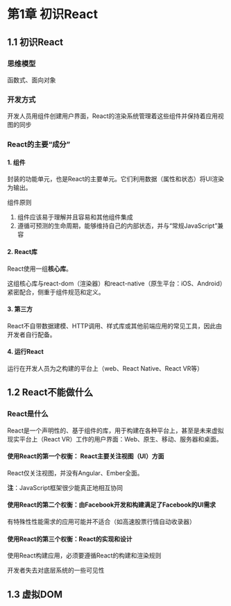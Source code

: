 # 第1章 初识React

## 1.1 初识React

### 思维模型
  
函数式、面向对象

### 开发方式

开发人员用组件创建用户界面，React的渲染系统管理着这些组件并保持着应用视图的同步

### React的主要“成分”

#### 1. 组件

封装的功能单元，也是React的主要单元。它们利用数据（属性和状态）将UI渲染为输出。

组件原则

1. 组件应该易于理解并且容易和其他组件集成
2. 遵循可预测的生命周期，能够维持自己的内部状态，并与“常规JavaScript”兼容

#### 2. React库

React使用一组**核心库**。

这组核心库与react-dom（渲染器）和react-native（原生平台：iOS、Android）紧密配合，侧重于组件规范和定义。

#### 3. 第三方

React不自带数据建模、HTTP调用、样式库或其他前端应用的常见工具，因此由开发者自行配备。

#### 4. 运行React

运行在开发人员为之构建的平台上（web、React Native、React VR等）

## 1.2 React不能做什么

### React是什么

React是一个声明性的、基于组件的库，用于构建在各种平台上，甚至是未来虚拟现实平台上（React VR）工作的用户界面：Web、原生、移动、服务器和桌面。

#### 使用React的第一个权衡： React主要关注视图（UI）方面

React仅关注视图，并没有Angular、Ember全面。

**注**：JavaScript框架很少能真正地相互协同

#### 使用React的第二个权衡：由Facebook开发和构建满足了Facebook的UI需求

有特殊性性能需求的应用可能并不适合（如高速股票行情自动收录器）

#### 使用React的第三个权衡：React的实现和设计

使用React构建应用，必须要遵循React的构建和渲染规则

开发者失去对底层系统的一些可见性

## 1.3 虚拟DOM

